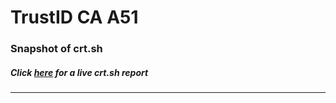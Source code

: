 # TrustID CA A51
### Snapshot of crt.sh
##### Click [here](https://crt.sh/?q=0BE3BA6276DD12B86A740C42391DA67CD4F795EB9B814D3745FC04FF51D07714) for a live crt.sh report

---
